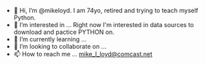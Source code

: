 - 👋 Hi, I’m @mikeloyd. I am 74yo, retired and trying to teach myself Python.
- 👀 I’m interested in ... Right now I'm interested in data sources to download and pactice PYTHON on.
- 🌱 I’m currently learning ...
- 💞️ I’m looking to collaborate on ...
- 📫 How to reach me ... mike_l_loyd@comcast.net

<!---
mikeloyd/mikeloyd is a ✨ special ✨ repository because its `README.md` (this file) appears on your GitHub profile.
You can click the Preview link to take a look at your changes.
--->
